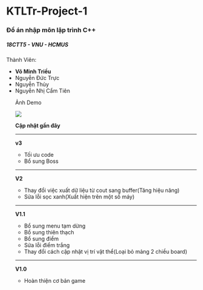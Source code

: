 # KTLTr-Project-1
<h3>Đồ án nhập môn lập trình C++</h3> 
<h5>18CTT5 - VNU - HCMUS</h3>
<p>
  Thành Viên:
 <ul>
   <li><b>Võ Minh Triều</b></li>
   <li>Nguyễn Đức Trực</li>
   <li>Nguyễn Thủy</li></li>
   <li>Nguyễn Nhị Cẩm Tiên</li>
</p>

Ảnh Demo

<img src="https://i.imgur.com/tIW7wRp.png">

<b>Cập nhật gần đây</b>
<hr/>
<b>v3</b>
<ul>
  <li>Tối ưu code</b>
  <li>Bổ sung Boss</li>
</ul>
<hr/>
<b>V2</b>
<ul>
  <li>Thay đổi việc xuất dữ liệu từ cout sang buffer(Tăng hiệu năng)</li>
  <li>Sửa lỗi sọc xanh(Xuất hiện trên một số máy)</li>
</ul>
<hr/>
<b>V1.1</b>
<ul>
  <li>Bổ sung menu tạm dừng</li>
  <li>Bổ sung thiên thạch</li>
  <li>Bổ sung điểm</li>
  <li>Sửa lỗi điểm trắng</li>
  <li>Thay đổi cách cập nhật vị trí vật thể(Loại bỏ mảng 2 chiều board)</li>
</ul>
<hr/>
<b>V1.0</b>
<ul>
  <li>Hoàn thiện cơ bản game</b>
</ul>
